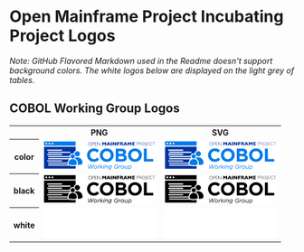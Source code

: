 # Open Mainframe Project Incubating Project Logos

*Note: GitHub Flavored Markdown used in the Readme doesn't support background colors. The white logos below are displayed on the light grey of tables.*

## COBOL Working Group Logos

<table>
    <tr>
        <th></th>
        <th>PNG</th>
        <th>SVG</th>
    </tr>
    <tr>
        <th>color</th>
        <td><img src="/working-groups/cobol-wg/cobol-wg-color.png" width="200"></td>
        <td><img src="/working-groups/cobol-wg/cobol-wg-color.svg" width="200"></td>
    </tr>
    <tr>
        <th>black</th>
        <td><img src="/working-groups/cobol-wg/cobol-wg-black.png" width="200"></td>
        <td><img src="/working-groups/cobol-wg/cobol-wg-black.svg" width="200"></td>
    </tr>
    <tr>
        <th>white</th>
        <td><img src="/working-groups/cobol-wg/cobol-wg-white.png" width="200"></td>
        <td><img src="/working-groups/cobol-wg/cobol-wg-white.svg" width="200"></td>
    </tr>
</table>
